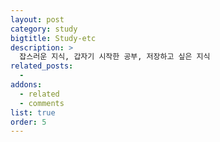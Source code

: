 ```yaml
---
layout: post
category: study
bigtitle: Study-etc
description: >
  잡스러운 지식, 갑자기 시작한 공부, 저장하고 싶은 지식
related_posts:
  -
addons:
  - related
  - comments
list: true
order: 5
---
```

